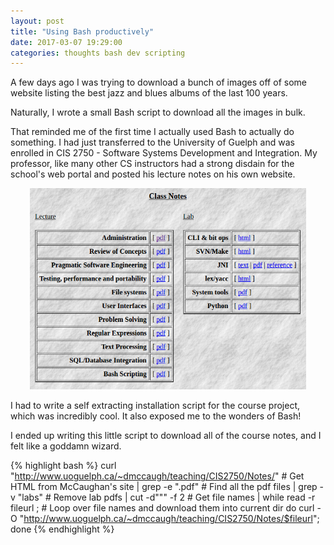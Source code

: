 ```yaml
---
layout: post
title: "Using Bash productively"
date: 2017-03-07 19:29:00
categories: thoughts bash dev scripting
---
```


A few days ago I was trying to download a bunch of images off of some website listing the best jazz and blues albums of the last 100 years.

Naturally, I wrote a small Bash script to download all the images in bulk.

That reminded me of the first time I actually used Bash to actually do something. I had just transferred to the University of Guelph and was enrolled in CIS 2750 - Software Systems Development and Integration. My professor, like many other CS instructors had a strong disdain for the school's web portal and posted his lecture notes on his own website.

<p align="center">
  <img style="height: 23em" src="/images/cis2750notes.png" alt="CIS 2750 Notes on course site"/>
</p>

I had to write a self extracting installation script for the course project, which was incredibly cool. It also exposed me to the wonders of Bash!

I ended up writing this little script to download all of the course notes, and I felt like a goddamn wizard.

{% highlight bash %}
curl "http://www.uoguelph.ca/~dmccaugh/teaching/CIS2750/Notes/"  # Get HTML from McCaughan's site
| grep -e "\.pdf"                                                # Find all the pdf files
| grep -v "labs"                                                 # Remove lab pdfs
| cut -d"\"" -f 2                                                # Get file names
| while read -r fileurl ;                                        # Loop over file names and download them into current dir
      do curl -O "http://www.uoguelph.ca/~dmccaugh/teaching/CIS2750/Notes/$fileurl";
        done
{% endhighlight %}

